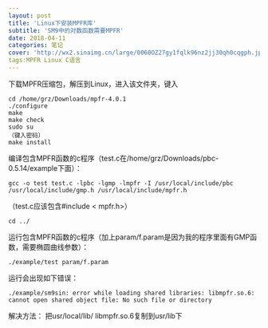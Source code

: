 ```yaml
---
layout: post
title: 'Linux下安装MPFR库'
subtitle: 'SM9中的对数函数需要MPFR'
date: 2018-04-11
categories: 笔记
cover: 'http://wx2.sinaimg.cn/large/0060OZ27gy1fqlk96nz2jj30qh0cqgph.jpg'
tags:MPFR Linux C语言
---
```

下载MPFR压缩包，解压到Linux，进入该文件夹，键入

    cd /home/grz/Downloads/mpfr-4.0.1
    ./configure 
    make
    make check
    sudo su
    （键入密码）
    make install

编译包含MPFR函数的c程序（test.c在/home/grz/Downloads/pbc-0.5.14/example下面）：

    gcc -o test test.c -lpbc -lgmp -lmpfr -I /usr/local/include/pbc /usr/local/include/gmp.h /usr/local/include/mpfr.h

（test.c应该包含#include < mpfr.h>）

    cd ../

运行包含MPFR函数的c程序（加上param/f.param是因为我的程序里面有GMP函数，需要椭圆曲线参数）：

    ./example/test param/f.param

运行会出现如下错误：

    ./example/sm9sin: error while loading shared libraries: libmpfr.so.6: cannot open shared object file: No such file or directory

解决方法：
把usr/local/lib/ libmpfr.so.6复制到usr/lib下
